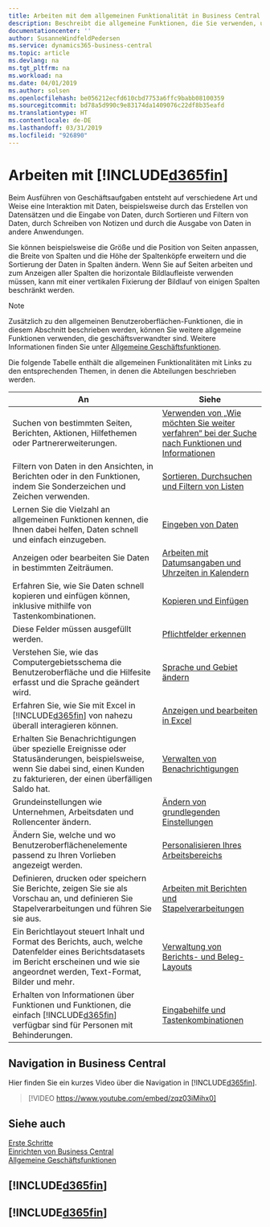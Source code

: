 ```yaml
---
title: Arbeiten mit dem allgemeinen Funktionalität in Business Central | Microsoft Docs
description: Beschreibt die allgemeine Funktionen, die Sie verwenden, um die Daten in Business Central für Aktivitäten, wie Eingabe von Werten, Sortieren von Daten und Ändern von Ansichten auszuführen.
documentationcenter: ''
author: SusanneWindfeldPedersen
ms.service: dynamics365-business-central
ms.topic: article
ms.devlang: na
ms.tgt_pltfrm: na
ms.workload: na
ms.date: 04/01/2019
ms.author: solsen
ms.openlocfilehash: be056212ecfd610cbd7753a6ffc9babb08100359
ms.sourcegitcommit: bd78a5d990c9e83174da1409076c22df8b35eafd
ms.translationtype: HT
ms.contentlocale: de-DE
ms.lasthandoff: 03/31/2019
ms.locfileid: "926890"
---
```

# <a name="working-with-included365finincludesd365finmdmd"></a>Arbeiten mit [!INCLUDE[d365fin](includes/d365fin_md.md)]
Beim Ausführen von Geschäftsaufgaben entsteht auf verschiedene Art und Weise eine Interaktion mit Daten, beispielsweise durch das Erstellen von Datensätzen und die Eingabe von Daten, durch Sortieren und Filtern von Daten, durch Schreiben von Notizen und durch die Ausgabe von Daten in andere Anwendungen.

Sie können beispielsweise die Größe und die Position von Seiten anpassen, die Breite von Spalten und die Höhe der Spaltenköpfe erweitern und die Sortierung der Daten in Spalten ändern. Wenn Sie auf Seiten arbeiten und zum Anzeigen aller Spalten die horizontale Bildlaufleiste verwenden müssen, kann mit einer vertikalen Fixierung der Bildlauf von einigen Spalten beschränkt werden.

> [!NOTE]
> Zusätzlich zu den allgemeinen Benutzeroberflächen-Funktionen, die in diesem Abschnitt beschrieben werden, können Sie weitere allgemeine Funktionen verwenden, die geschäftsverwandter sind. Weitere Informationen finden Sie unter [Allgemeine Geschäftsfunktionen](ui-across-business-areas.md).

Die folgende Tabelle enthält die allgemeinen Funktionalitäten mit Links zu den entsprechenden Themen, in denen die Abteilungen beschrieben werden.

| An | Siehe |
| --- | --- |
| Suchen von bestimmten Seiten, Berichten, Aktionen, Hilfethemen oder Partnererweiterungen. |[Verwenden von „Wie möchten Sie weiter verfahren“ bei der Suche nach Funktionen und Informationen](ui-search.md) |
| Filtern von Daten in den Ansichten, in Berichten oder in den Funktionen, indem Sie Sonderzeichen und Zeichen verwenden. |[Sortieren, Durchsuchen und Filtern von Listen](ui-enter-criteria-filters.md) |
|Lernen Sie die Vielzahl an allgemeinen Funktionen kennen, die Ihnen dabei helfen, Daten schnell und einfach einzugeben.|[Eingeben von Daten](ui-enter-data.md)|
| Anzeigen oder bearbeiten Sie Daten in bestimmten Zeiträumen. |[Arbeiten mit Datumsangaben und Uhrzeiten in Kalendern](ui-enter-date-ranges.md) |
|Erfahren Sie, wie Sie Daten schnell kopieren und einfügen können, inklusive mithilfe von Tastenkombinationen.|[Kopieren und Einfügen](ui-copy-paste.md)|
| Diese Felder müssen ausgefüllt werden. |[Pflichtfelder erkennen](ui-mandatory-fields.md) |
|Verstehen Sie, wie das Computergebietsschema die Benutzeroberfläche und die Hilfesite erfasst und die Sprache geändert wird.|[Sprache und Gebiet ändern](about-locale-language.md)|
|Erfahren Sie, wie Sie mit Excel in [!INCLUDE[d365fin](includes/d365fin_md.md)] von nahezu überall interagieren können.|[Anzeigen und bearbeiten in Excel](across-work-with-excel.md)|
|Erhalten Sie Benachrichtigungen über spezielle Ereignisse oder Statusänderungen, beispielsweise, wenn Sie dabei sind, einen Kunden zu fakturieren, der einen überfälligen Saldo hat.|[Verwalten von Benachrichtigungen](ui-smart-notifications.md)|
| Grundeinstellungen wie Unternehmen, Arbeitsdaten und Rollencenter ändern. |[Ändern von grundlegenden Einstellungen](ui-change-basic-settings.md) |
| Ändern Sie, welche und wo Benutzeroberflächenelemente passend zu Ihren Vorlieben angezeigt werden.|[Personalisieren Ihres Arbeitsbereichs](ui-personalization-user.md) |
|Definieren, drucken oder speichern Sie Berichte, zeigen Sie sie als Vorschau an, und definieren Sie Stapelverarbeitungen und führen Sie sie aus.|[Arbeiten mit Berichten und Stapelverarbeitungen](ui-work-report.md)|
| Ein Berichtlayout steuert Inhalt und Format des Berichts, auch, welche Datenfelder eines Berichtsdatasets im Bericht erscheinen und wie sie angeordnet werden, Text-Format, Bilder und mehr.|[Verwaltung von Berichts- und Beleg-Layouts](ui-manage-report-layouts.md) |
|Erhalten von Informationen über Funktionen und Funktionen, die einfach [!INCLUDE[d365fin](includes/d365fin_md.md)] verfügbar sind für  Personen mit Behinderungen.|[Eingabehilfe und Tastenkombinationen](ui-accessibility.md)|

## <a name="getting-around-in-business-central"></a>Navigation in Business Central
Hier finden Sie ein kurzes Video über die Navigation in [!INCLUDE[d365fin](includes/d365fin_md.md)].

> [!VIDEO https://www.youtube.com/embed/zqz03iMihx0]

## <a name="see-also"></a>Siehe auch
[Erste Schritte](product-get-started.md)  
[Einrichten von Business Central](setup.md)  
[Allgemeine Geschäftsfunktionen](ui-across-business-areas.md)  

## [!INCLUDE[d365fin](includes/free_trial_md.md)]  
## [!INCLUDE[d365fin](includes/training_link_md.md)]
